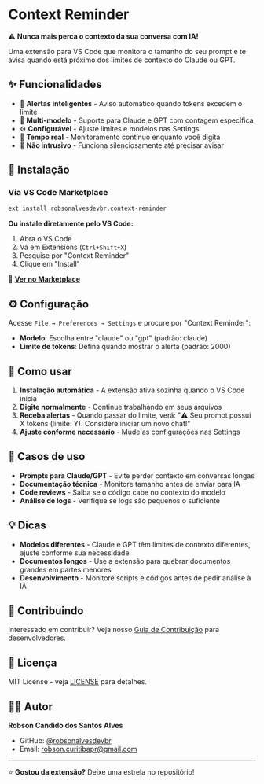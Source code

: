 # Context Reminder

⚠️ **Nunca mais perca o contexto da sua conversa com IA!**

Uma extensão para VS Code que monitora o tamanho do seu prompt e te avisa quando está próximo dos limites de contexto do Claude ou GPT.

## ✨ Funcionalidades

- 🚨 **Alertas inteligentes** - Aviso automático quando tokens excedem o limite
- 🤖 **Multi-modelo** - Suporte para Claude e GPT com contagem específica
- ⚙️ **Configurável** - Ajuste limites e modelos nas Settings
- 🔄 **Tempo real** - Monitoramento contínuo enquanto você digita
- 🎯 **Não intrusivo** - Funciona silenciosamente até precisar avisar

## 🚀 Instalação

### Via VS Code Marketplace
```bash
ext install robsonalvesdevbr.context-reminder
```

**Ou instale diretamente pelo VS Code:**
1. Abra o VS Code
2. Vá em Extensions (`Ctrl+Shift+X`)
3. Pesquise por "Context Reminder"
4. Clique em "Install"

🔗 **[Ver no Marketplace](https://marketplace.visualstudio.com/items?itemName=robsonalvesdevbr.context-reminder)**

## ⚙️ Configuração

Acesse `File → Preferences → Settings` e procure por "Context Reminder":

- **Modelo**: Escolha entre "claude" ou "gpt" (padrão: claude)
- **Limite de tokens**: Defina quando mostrar o alerta (padrão: 2000)

## 📖 Como usar

1. **Instalação automática** - A extensão ativa sozinha quando o VS Code inicia
2. **Digite normalmente** - Continue trabalhando em seus arquivos
3. **Receba alertas** - Quando passar do limite, verá: "⚠️ Seu prompt possui X tokens (limite: Y). Considere iniciar um novo chat!"
4. **Ajuste conforme necessário** - Mude as configurações nas Settings

## 🎯 Casos de uso

- **Prompts para Claude/GPT** - Evite perder contexto em conversas longas
- **Documentação técnica** - Monitore tamanho antes de enviar para IA
- **Code reviews** - Saiba se o código cabe no contexto do modelo
- **Análise de logs** - Verifique se logs são pequenos o suficiente

## 💡 Dicas

- **Modelos diferentes** - Claude e GPT têm limites de contexto diferentes, ajuste conforme sua necessidade
- **Documentos longos** - Use a extensão para quebrar documentos grandes em partes menores
- **Desenvolvimento** - Monitore scripts e códigos antes de pedir análise à IA

## 🤝 Contribuindo

Interessado em contribuir? Veja nosso [Guia de Contribuição](CONTRIBUTING.md) para desenvolvedores.

## 📝 Licença

MIT License - veja [LICENSE](LICENSE) para detalhes.

## 👨‍💻 Autor

**Robson Candido dos Santos Alves**
- GitHub: [@robsonalvesdevbr](https://github.com/robsonalvesdevbr)
- Email: robson.curitibapr@gmail.com

---

⭐ **Gostou da extensão?** Deixe uma estrela no repositório!